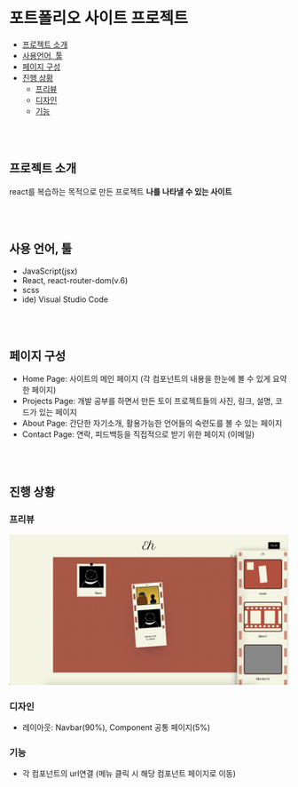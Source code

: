 # 포트폴리오 사이트 프로젝트

- [프로젝트 소개](#프로젝트-소개)
- [사용언어, 툴](#사용-언어-툴)
- [페이지 구성](#페이지-구성)
- [진행 상황](#진행-상황)
  - [프리뷰](#프리뷰)  
  - [디자인](#디자인)  
  - [기능](#기능)  

<br>
<br>

## 프로젝트 소개

react를 복습하는 목적으로 만든 프로젝트
**나를 나타낼 수 있는 사이트**

<br>
<br>

## 사용 언어, 툴

- JavaScript(jsx)
- React, react-router-dom(v.6)
- scss
- ide) Visual Studio Code

<br>
<br>

## 페이지 구성

- Home Page: 사이트의 메인 페이지 (각 컴포넌트의 내용을 한눈에 볼 수 있게 요약한 페이지)
- Projects Page: 개발 공부를 하면서 만든 토이 프로젝트들의 사진, 링크, 설명, 코드가 있는 페이지
- About Page: 간단한 자기소개, 활용가능한 언어들의 숙련도를 볼 수 있는 페이지
- Contact Page: 연락, 피드백등을 직접적으로 받기 위한 페이지 (이메일)

<br>
<br>

## 진행 상황

### 프리뷰
![2022/11/10](./src/asstes/preview/preview.png)


### 디자인

- 레이아웃: Navbar(90%), Component 공통 페이지(5%)
<!-- - css 이펙트: -->

### 기능

- 각 컴포넌트의 url연결 (메뉴 클릭 시 해당 컴포넌트 페이지로 이동)

